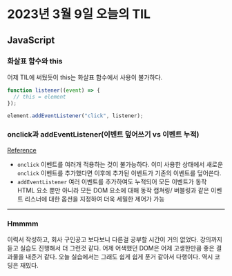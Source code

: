 # 2023년 3월 9일 오늘의 TIL

## JavaScript

### 화살표 함수와 this
어제 TIL에 써뒀듯이 this는 화살표 함수에서 사용이 불가하다.
```js
function listener((event) => {
  // this = element
});

element.addEventListener("click", listener);
```

### onclick과 addEventListener(이벤트 덮어쓰기 vs 이벤트 누적)
[Reference](https://beforb.tistory.com/37?category=1106228)

- `onclick`
	이벤트를 여러개 적용하는 것이 불가능하다.
    이미 사용한 상태에서 새로운 `onclick` 이벤트를 추가했다면 이후에 추가된 이벤트가 기존의 이벤트를 덮어쓴다.
- `addEventListener`
	여러 이벤트를 추가하여도 누적되어 모든 이벤트가 동작
    HTML 요소 뿐만 아니라 모든 DOM 요소에 대해 동작
    캡쳐링/ 버블링과 같은 이벤트 리스너에 대한 옵션을 지정하여 더욱 세밀한 제어가 가능

---

### Hmmmm
이력서 작성하고, 회사 구인공고 보다보니 다른걸 공부할 시간이 거의 없었다. 강의까지 듣고 실습도 진행해서 더 그런것 같다. 어제 어색했던 DOM은 어제 고생한만큼 좋은 결과물을 내준거 같다. 오늘 실습에서는 그래도 쉽게 쉽게 푼거 같아서 다행이다. 역시 코딩은 재밌다.
